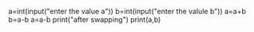 a=int(input("enter the value a"))
b=int(input("enter the valule b"))
a=a+b
b=a-b
a=a-b
print("after swapping")
print(a,b)
